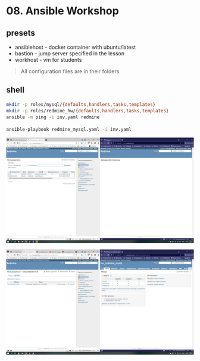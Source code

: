 # 08. Ansible Workshop

## presets
- ansiblehost - docker container with ubuntu/latest
- bastion - jump server specified in the lesson
- workhost - vm for students

> All configuration files are in their folders

## shell
```bash
mkdir -p roles/mysql/{defaults,handlers,tasks,templates}
mkdir -p roles/redmine_hw/{defaults,handlers,tasks,templates}
ansible -m ping -i inv.yaml redmine

ansible-playbook redmine_mysql.yaml -i inv.yaml
```


![](screen_001.png)

![](screen_002.png)